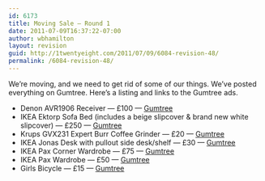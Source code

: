 ```yaml
---
id: 6173
title: Moving Sale — Round 1
date: 2011-07-09T16:37:22-07:00
author: wbhamilton
layout: revision
guid: http://1twentyeight.com/2011/07/09/6084-revision-48/
permalink: /6084-revision-48/
---
```

We&#8217;re moving, and we need to get rid of some of our things. We&#8217;ve posted everything on Gumtree. Here&#8217;s a listing and links to the Gumtree ads.

<div class="shortcode-unorderedlist bullet">
  </p> 
  
  <ul>
    <li>
      Denon AVR1906 Receiver — £100 — <a title="Receiver" href="http://d.pr/LZwI">Gumtree</a>
    </li>
    <li>
      IKEA Ektorp Sofa Bed (includes a beige slipcover & brand new white slipcover) — £250 — <a title="Sofa" href="http://d.pr/ZZev">Gumtree</a>
    </li>
    <li>
      Krups GVX231 Expert Burr Coffee Grinder — £20 — <a title="Coffee Grinder" href="http://d.pr/TYKh">Gumtree</a>
    </li>
    <li>
      IKEA Jonas Desk with pullout side desk/shelf — £30 — <a title="Desk" href="http://d.pr/6YUq">Gumtree</a>
    </li>
    <li>
      IKEA Pax Corner Wardrobe — £75 — <a title="Wardrobe" href="http://d.pr/z7ws">Gumtree</a>
    </li>
    <li>
      IKEA Pax Wardrobe — £50 — <a title="Wardrobe" href="http://d.pr/J9ny">Gumtree</a>
    </li>
    <li>
      Girls Bicycle — £15 — <a title="Bicycle" href="http://d.pr/nv1E">Gumtree</a>
    </li>
  </ul>
  
  <p>
    </div>